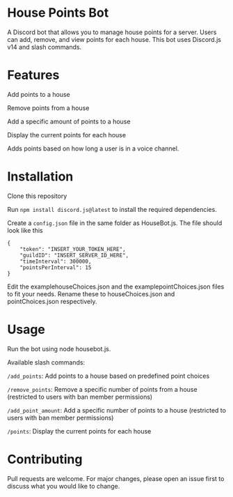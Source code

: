 # House Points Bot
A Discord bot that allows you to manage house points for a server. Users can add, remove, and view points for each house. This bot uses Discord.js v14 and slash commands.

# Features
Add points to a house

Remove points from a house

Add a specific amount of points to a house

Display the current points for each house

Adds points based on how long a user is in a voice channel.

# Installation
Clone this repository

Run `npm install discord.js@latest` to install the required dependencies.


Create a `config.json` file in the same folder as HouseBot.js.  The file should look like this
```
{
	"token": "INSERT_YOUR_TOKEN_HERE",
	"guildID": "INSERT_SERVER_ID_HERE",
	"timeInterval": 300000,
	"pointsPerInterval": 15
}
```

Edit the examplehouseChoices.json and the examplepointChoices.json files to fit your needs.  Rename these to houseChoices.json and pointChoices.json respectively.

# Usage
Run the bot using node housebot.js.

Available slash commands:

`/add_points`: Add points to a house based on predefined point choices

`/remove_points`: Remove a specific number of points from a house (restricted to users with ban member permissions)

`/add_point_amount`: Add a specific number of points to a house (restricted to users with ban member permissions)

`/points`: Display the current points for each house

# Contributing
Pull requests are welcome. For major changes, please open an issue first to discuss what you would like to change.
